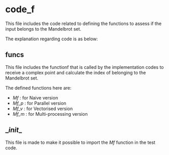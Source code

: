 # code_f

This file includes the code related to defining the functions to assess if the input belongs to the Mandelbrot set.

The explanation regarding code is as below:

## funcs

This file includes the functionf that is called by the implementation codes to receive a complex point and calculate the index of belonging to the Mandelbrot set.

The defined functions here are:

- _Mf_ : for Naive version
- _Mf_p_ : for Parallel version
- _Mf_v_ : for Vectorised version
- _Mf_m_ : for Multi-processing version

## \__init__

This file is made to make it possible to import the _Mf_ function in the test code.
